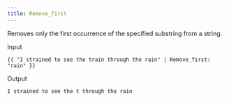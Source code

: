 ```yaml
---
title: Remove_first
---
```


Removes only the first occurrence of the specified substring from a string.

Input
```liquid
{{ "I strained to see the train through the rain" | Remove_first: "rain" }}
```

Output
```text
I strained to see the t through the rain
```

